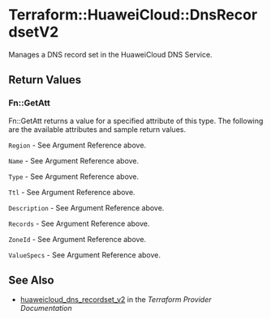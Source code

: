 # Terraform::HuaweiCloud::DnsRecordsetV2

Manages a DNS record set in the HuaweiCloud DNS Service.

## Return Values

### Fn::GetAtt

Fn::GetAtt returns a value for a specified attribute of this type. The following are the available attributes and sample return values.

`Region` - See Argument Reference above.

`Name` - See Argument Reference above.

`Type` - See Argument Reference above.

`Ttl` - See Argument Reference above.

`Description` - See Argument Reference above.

`Records` - See Argument Reference above.

`ZoneId` - See Argument Reference above.

`ValueSpecs` - See Argument Reference above.

## See Also

* [huaweicloud_dns_recordset_v2](https://www.terraform.io/docs/providers/huaweicloud/r/dns_recordset_v2.html) in the _Terraform Provider Documentation_